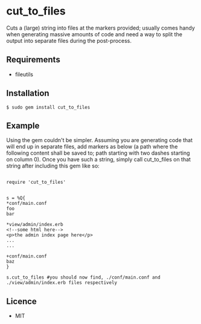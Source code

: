 # cut_to_files

Cuts a (large) string into files at the markers provided; usually comes handy when generating massive amounts of code and need a way to split the output into separate files during the post-process.


## Requirements

- fileutils

## Installation

```
$ sudo gem install cut_to_files
```


## Example

Using the gem couldn't be simpler. Assuming you are generating code that will end up in separate files, add markers as below (a path where the following content shall be saved to; path starting with two dashes starting on column 0). Once you have such a string, simply call cut_to_files on that string after including this gem like so:

```

require 'cut_to_files'


s = %Q{
*conf/main.conf
foo
bar

*view/admin/index.erb
<!--some html here-->
<p>the admin index page here</p>
...
...

+conf/main.conf
baz
}

s.cut_to_files #you should now find, ./conf/main.conf and ./view/admin/index.erb files respectively

```



## Licence

- MIT

